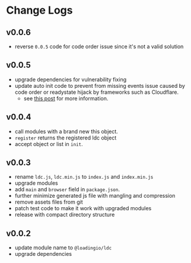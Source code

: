 # Change Logs

## v0.0.6

 - reverse `0.0.5` code for code order issue since it's not a valid solution


## v0.0.5

 - upgrade dependencies for vulnerability fixing
 - update auto init code to prevent from missing events issue caused by code order or readystate hijack by frameworks such as Cloudflare.
   - see [this post](https://community.cloudflare.com/t/domcontentloaded-event-is-missing-when-rocket-loader-is-enabled/393337`) for more information.


## v0.0.4

 - call modules with a brand new this object.
 - `register` returns the registered ldc object
 - accept object or list in `init`.


## v0.0.3

 - rename `ldc.js`, `ldc.min.js` to `index.js` and `index.min.js`
 - upgrade modules
 - add `main` and `browser` field in `package.json`.
 - further minimize generated js file with mangling and compression
 - remove assets files from git
 - patch test code to make it work with upgraded modules
 - release with compact directory structure


## v0.0.2

 - update module name to `@loadingio/ldc`
 - upgrade dependencies
